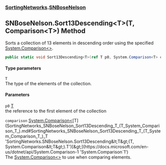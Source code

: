 ### [SortingNetworks](SortingNetworks.md 'SortingNetworks').[SNBoseNelson](SortingNetworks_SNBoseNelson.md 'SortingNetworks.SNBoseNelson')
## SNBoseNelson.Sort13Descending&lt;T&gt;(T, Comparison&lt;T&gt;) Method
Sorts a collection of 13 elements in descending order using the specified [System.Comparison&lt;&gt;](https://docs.microsoft.com/en-us/dotnet/api/System.Comparison-1 'System.Comparison`1').  
```csharp
public static void Sort13Descending<T>(ref T p0, System.Comparison<T> comparison);
```
#### Type parameters
<a name='SortingNetworks_SNBoseNelson_Sort13Descending_T_(T_System_Comparison_T_)_T'></a>
`T`  
The type of the elements of the collection.
  
#### Parameters
<a name='SortingNetworks_SNBoseNelson_Sort13Descending_T_(T_System_Comparison_T_)_p0'></a>
`p0` [T](SortingNetworks_SNBoseNelson_Sort13Descending_T_(T_System_Comparison_T_).md#SortingNetworks_SNBoseNelson_Sort13Descending_T_(T_System_Comparison_T_)_T 'SortingNetworks.SNBoseNelson.Sort13Descending&lt;T&gt;(T, System.Comparison&lt;T&gt;).T')  
the reference to the first element of the collection
  
<a name='SortingNetworks_SNBoseNelson_Sort13Descending_T_(T_System_Comparison_T_)_comparison'></a>
`comparison` [System.Comparison&lt;](https://docs.microsoft.com/en-us/dotnet/api/System.Comparison-1 'System.Comparison`1')[T](SortingNetworks_SNBoseNelson_Sort13Descending_T_(T_System_Comparison_T_).md#SortingNetworks_SNBoseNelson_Sort13Descending_T_(T_System_Comparison_T_)_T 'SortingNetworks.SNBoseNelson.Sort13Descending&lt;T&gt;(T, System.Comparison&lt;T&gt;).T')[&gt;](https://docs.microsoft.com/en-us/dotnet/api/System.Comparison-1 'System.Comparison`1')  
The [System.Comparison&lt;&gt;](https://docs.microsoft.com/en-us/dotnet/api/System.Comparison-1 'System.Comparison`1') to use when comparing elements.
  

